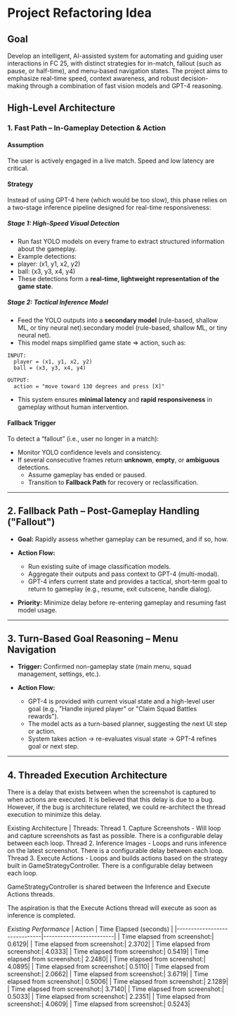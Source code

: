 # Project Refactoring Idea
## Goal
Develop an intelligent, AI-assisted system for automating and guiding user interactions in FC 25, with distinct strategies for in-match, fallout (such as pause, or half-time), and menu-based navigation states. The project aims to emphasize real-time speed, context awareness, and robust decision-making through a combination of fast vision models and GPT-4 reasoning.

## High-Level Architecture
### 1. Fast Path – In-Gameplay Detection & Action

#### Assumption
The user is actively engaged in a live match. Speed and low latency are critical.

#### Strategy
Instead of using GPT-4 here (which would be too slow), this phase relies on a two-stage inference pipeline designed for real-time responsiveness:
##### Stage 1: High-Speed Visual Detection
- Run fast YOLO models on every frame to extract structured information about the gameplay.
- Example detections:
- player: (x1, y1, x2, y2)
- ball: (x3, y3, x4, y4)
- These detections form a **real-time, lightweight representation of the game state**.
##### Stage 2: Tactical Inference Model
- Feed the YOLO outputs into a **secondary model** (rule-based, shallow ML, or tiny neural net).secondary model (rule-based, shallow ML, or tiny neural net).
- This model maps simplified game state => action, such as:
```
INPUT:
  player = (x1, y1, x2, y2)
  ball = (x3, y3, x4, y4)

OUTPUT:
  action = "move toward 130 degrees and press [X]"
  ```
- This system ensures **minimal latency** and **rapid responsiveness** in gameplay without human intervention.

#### Fallback Trigger
To detect a “fallout” (i.e., user no longer in a match):
- Monitor YOLO confidence levels and consistency.
- If several consecutive frames return **unknown**, **empty**, or **ambiguous** detections.
  - Assume gameplay has ended or paused.
  - Transition to **Fallback Path** for recovery or reclassification.

---

## 2. Fallback Path – Post-Gameplay Handling ("Fallout")

- **Goal:** Rapidly assess whether gameplay can be resumed, and if so, how.

- **Action Flow:**
  - Run existing suite of image classification models.
  - Aggregate their outputs and pass context to GPT-4 (multi-modal).
  - GPT-4 infers current state and provides a tactical, short-term goal to return to gameplay (e.g., resume, exit cutscene, handle dialog).

- **Priority:** Minimize delay before re-entering gameplay and resuming fast model usage.

---

## 3. Turn-Based Goal Reasoning – Menu Navigation

- **Trigger:** Confirmed non-gameplay state (main menu, squad management, settings, etc.).

- **Action Flow:**
  - GPT-4 is provided with current visual state and a high-level user goal (e.g., "Handle injured player" or "Claim Squad Battles rewards").
  - The model acts as a turn-based planner, suggesting the next UI step or action.
  - System takes action → re-evaluates visual state → GPT-4 refines goal or next step.

---

## 4. Threaded Execution Architecture
There is a delay that exists between when the screenshot is captured to when actions are executed. It is believed that this delay is due to a bug. However, if the bug is architecture related, we could re-architect the thread execution to minimize this delay.

Existing Architecture | Threads:
Thread 1. Capture Screenshots - Will loop and capture screenshots as fast as possible. There is a configurable delay between each loop.
Thread 2. Inference Images - Loops and runs inference on the latest screenshot. There is a configurable delay between each loop.
Thread 3. Execute Actions - Loops and builds actions based on the strategy built in GameStrategyController.  There is a configurable delay between each loop.

GameStrategyController is shared between the Inference and Execute Actions threads.

The aspiration is that the Execute Actions thread will execute as soon as inference is completed.

*Existing Performance*
| Action                       | Time Elapsed (seconds)  |
|------------------------------|-------------------------|
| Time elapsed from screenshot:| 0.6129|
| Time elapsed from screenshot:| 2.3702|
| Time elapsed from screenshot:| 4.0333|
| Time elapsed from screenshot:| 0.5419|
| Time elapsed from screenshot:| 2.2480|
| Time elapsed from screenshot:| 4.0895|
| Time elapsed from screenshot:| 0.5110|
| Time elapsed from screenshot:| 2.0662|
| Time elapsed from screenshot:| 3.6719|
| Time elapsed from screenshot:| 0.5006|
| Time elapsed from screenshot:| 2.1289|
| Time elapsed from screenshot:| 3.7140|
| Time elapsed from screenshot:| 0.5033|
| Time elapsed from screenshot:| 2.2351|
| Time elapsed from screenshot:| 4.0609|
| Time elapsed from screenshot:| 0.5243|